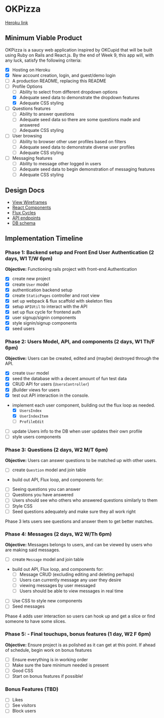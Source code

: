 # OKPizza

[Heroku link][heroku]

[heroku]: https://okpizza.herokuapp.com/

## Minimum Viable Product

OKPizza is a saucy web application inspired by OKCupid that will be built using Ruby on Rails and React.js.  By the end of Week 9, this app will, with any luck, satisfy the following criteria:

- [x] Hosting on Heroku
- [x] New account creation, login, and guest/demo login
- [ ] A production README, replacing this README
- [ ] Profile Options
  - [ ] Ability to select from different dropdown options
  - [x] Adequate seed data to demonstrate the dropdown features
  - [x] Adequate CSS styling
- [ ] Questions features
  - [ ] Ability to answer questions
  - [ ] Adequate seed data so there are some questions made and answered
  - [ ] Adequate CSS styling
- [ ] User browsing
  - [ ] Ability to browser other user profiles based on filters
  - [ ] Adequate seed data to demonstrate diverse user profiles
  - [ ] Adequate CSS styling
- [ ] Messaging features
  - [ ] Ability to message other logged in users
  - [ ] Adequate seed data to begin demonstration of messaging features
  - [ ] Adequate CSS styling

## Design Docs
* [View Wireframes][views]
* [React Components][components]
* [Flux Cycles][flux-cycles]
* [API endpoints][api-endpoints]
* [DB schema][schema]

[views]: docs/views.md
[components]: docs/components.md
[flux-cycles]: docs/flux-cycles.md
[api-endpoints]: docs/api-endpoints.md
[schema]: docs/schema.md

## Implementation Timeline

### Phase 1: Backend setup and Front End User Authentication (2 days, W1 T/W 6pm)

**Objective:** Functioning rails project with front-end Authentication

- [x] create new project
- [x] create `User` model
- [x] authentication backend setup
- [x] create `StaticPages` controller and root view
- [x] set up webpack & flux scaffold with skeleton files
- [x] setup `APIUtil` to interact with the API
- [x] set up flux cycle for frontend auth
- [x] user signup/signin components
- [x] style signin/signup components
- [x] seed users

### Phase 2: Users Model, API, and components (2 days, W1 Th/F 6pm)

**Objective:** Users can be created, edited and (maybe) destroyed through
the API.

- [x] create `User` model
- [x] seed the database with a decent amount of fun test data
- [x] CRUD API for users (`UsersController`)
- [x] jBuilder views for users
- [x] test out API interaction in the console.
- implement each user component, building out the flux loop as needed.
  - [x] `UsersIndex`
  - [x] `UserIndexItem`
  - [ ] `ProfileEdit`
- [ ] update Users info to the DB when user updates their own profile
- [ ] style users components

### Phase 3: Questions (2 days, W2 M/T 6pm)

**Objective:** Users can answer questions to be matched up with other users.

- [ ] create `Question` model and join table
- build out API, Flux loop, and components for:
- [ ] Seeing questions you can answer
- [ ] Questions you have answered
- [ ] Users should see who others who answered questions similarly to them
- [ ] Style CSS
- [ ] Seed questions adequately and make sure they all work right

Phase 3 lets users see questions and answer them to get better matches.

### Phase 4: Messages (2 days, W2 W/Th 6pm)

**Objective:** Messages belongs to users, and can be viewed by users who are making said messages.

- [ ] create `Message` model and join table
- build out API, Flux loop, and components for:
  - [ ] Message CRUD (excluding editing and deleting perhaps)
  - [ ] Users can currently message any user they desire
  - [ ] viewing messages by user messaged
  - [ ] Users should be able to view messages in real time
- [ ] Use CSS to style new components
- [ ] Seed messages

Phase 4 adds user interaction so users can hook up and get a slice or find someone to have some slices.


### Phase 5: - Final touchups, bonus features (1 day, W2 F 6pm)

**Objective:** Ensure project is as polished as it can get at this point. If ahead of schedule, begin work on bonus features

- [ ] Ensure everything is in working order
- [ ] Make sure the bare minimum needed is present
- [ ] Good CSS
- [ ] Start on bonus features if possible!

### Bonus Features (TBD)
- [ ] Likes
- [ ] See visitors
- [ ] Block users

[phase-one]: docs/phases/phase1.md
[phase-two]: docs/phases/phase2.md
[phase-three]: docs/phases/phase3.md
[phase-four]: docs/phases/phase4.md
[phase-five]: docs/phases/phase5.md
